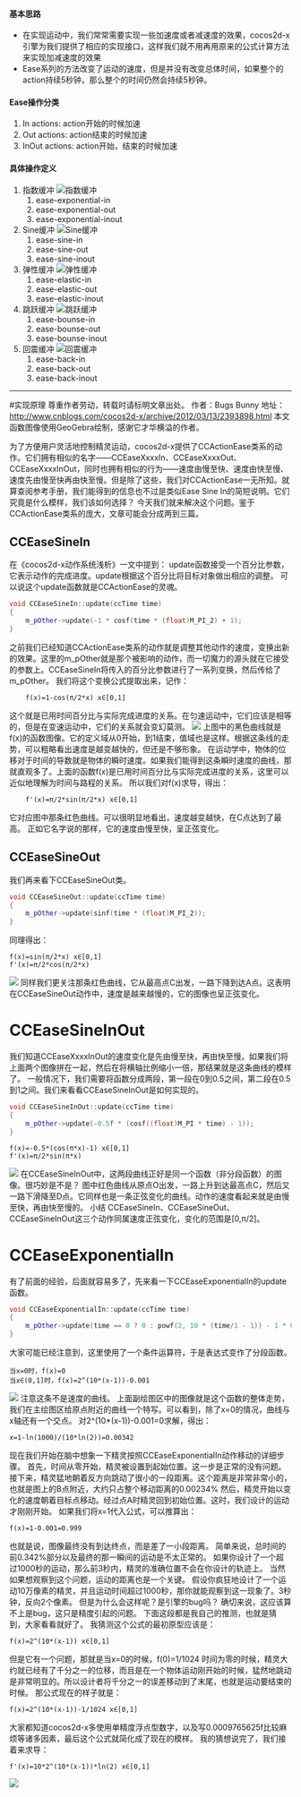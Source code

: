 #### 基本思路
* 在实现运动中，我们常常需要实现一些加速度或者减速度的效果，cocos2d-x引擎为我们提供了相应的实现接口，这样我们就不用再用原来的公式计算方法来实现加减速度的效果
* Ease系列的方法改变了运动的速度，但是并没有改变总体时间，如果整个的action持续5秒钟，那么整个的时间仍然会持续5秒钟。

#### Ease操作分类
1. In actions: action开始的时候加速
1. Out actions: action结束的时候加速
1. InOut actions: action开始，结束的时候加速

#### 具体操作定义
1. 指数缓冲
	![指数缓冲](/wiki/pic/Ease/指数缓冲.png)
    1. ease-exponential-in
    1. ease-exponential-out
    1. ease-exponential-inout
1. Sine缓冲
	![Sine缓冲](/wiki/pic/Ease/Sine缓冲.png)
 	1. ease-sine-in
    1. ease-sine-out
    1. ease-sine-inout
1. 弹性缓冲
	![弹性缓冲](/wiki/pic/Ease/弹性缓冲.png)
    1. ease-elastic-in
    1. ease-elastic-out
    1. ease-elastic-inout
1. 跳跃缓冲
	![跳跃缓冲](/wiki/pic/Ease/跳跃缓冲.png)
    1. ease-bounse-in
    1. ease-bounse-out
    1. ease-bounse-inout
1. 回震缓冲
	![回震缓冲](/wiki/pic/Ease/回震缓冲.png)
    1. ease-back-in
    1. ease-back-out
    1. ease-back-inout
    
    
---

#实现原理
	尊重作者劳动，转载时请标明文章出处。
	作者：Bugs Bunny
	地址：http://www.cnblogs.com/cocos2d-x/archive/2012/03/13/2393898.html
    本文函数图像使用GeoGebra绘制，感谢它才华横溢的作者。
    
为了方便用户灵活地控制精灵运动，cocos2d-x提供了CCActionEase类系的动作。它们拥有相似的名字——CCEaseXxxxIn、CCEaseXxxxOut、CCEaseXxxxInOut，同时也拥有相似的行为——速度由慢至快、速度由快至慢、速度先由慢至快再由快至慢。但是除了这些，我们对CCActionEase一无所知。就算查阅参考手册，我们能得到的信息也不过是类似Ease Sine In的简短说明。它们究竟是什么模样，我们该如何选择？
今天我们就来解决这个问题。鉴于CCActionEase类系的庞大，文章可能会分成两到三篇。

## CCEaseSineIn
在《cocos2d-x动作系统浅析》一文中提到：
update函数接受一个百分比参数，它表示动作的完成进度。update根据这个百分比将目标对象做出相应的调整。
可以说这个update函数就是CCActionEase的灵魂。
```c++
void CCEaseSineIn::update(ccTime time)
{
	m_pOther->update(-1 * cosf(time * (float)M_PI_2) + 1);
}
```
之前我们已经知道CCActionEase类系的动作就是调整其他动作的速度，变换出新的效果。这里的m_pOther就是那个被影响的动作，而一切魔力的源头就在它接受的参数上。CCEaseSineIn将传入的百分比参数进行了一系列变换，然后传给了m_pOther。
我们将这个变换公式提取出来，记作：
```
	f(x)=1-cos(π/2*x) x∈[0,1]
```
这个就是已用时间百分比与实际完成进度的关系。在匀速运动中，它们应该是相等的，但是在变速运动中，它们的关系就会变幻莫测。
![](/wiki/pic/Ease/原理说明_1.png)
上图中的黑色曲线就是f(x)的函数图像。它的定义域从0开始，到1结束，值域也是这样。根据这条线的走势，可以粗略看出速度是越变越快的，但还是不够形象。
在运动学中，物体的位移对于时间的导数就是物体的瞬时速度。如果我们能得到这条瞬时速度的曲线，那就直观多了。上面的函数f(x)是已用时间百分比与实际完成进度的关系，这里可以近似地理解为时间与路程的关系。
所以我们对f(x)求导，得出：
```
	f'(x)=π/2*sin(π/2*x) x∈[0,1]
```
它对应图中那条红色曲线。可以很明显地看出，速度越变越快，在C点达到了最高。
正如它名字说的那样，它的速度由慢至快，呈正弦变化。

## CCEaseSineOut
我们再来看下CCEaseSineOut类。
```c++
void CCEaseSineOut::update(ccTime time)
{
	m_pOther->update(sinf(time * (float)M_PI_2));
}
```
同理得出：
```
f(x)=sin(π/2*x) x∈[0,1]
f'(x)=π/2*cos(π/2*x)
```
![](/wiki/pic/Ease/原理说明_2.png)
同样我们更关注那条红色曲线，它从最高点C出发，一路下降到达A点。这表明在CCEaseSineOut动作中，速度是越来越慢的，它的图像也呈正弦变化。

# CCEaseSineInOut
我们知道CCEaseXxxxInOut的速度变化是先由慢至快，再由快至慢。如果我们将上面两个图像拼在一起，然后在将横轴比例缩小一倍，那结果就是这条曲线的模样了。
一般情况下，我们需要将函数分成两段，第一段在0到0.5之间，第二段在0.5到1之间。我们来看看CCEaseSineInOut是如何实现的。
```c++
void CCEaseSineInOut::update(ccTime time)
{
	m_pOther->update(-0.5f * (cosf((float)M_PI * time) - 1));
}
```
```
f(x)=-0.5*(cos(π*x)-1) x∈[0,1]
f'(x)=π/2*sin(π*x)
```
![](/wiki/pic/Ease/原理说明_3.png)
在CCEaseSineInOut中，这两段曲线正好是同一个函数（非分段函数）的图像。很巧妙是不是？
图中红色曲线从原点O出发，一路上升到达最高点C，然后又一路下滑降至D点。它同样也是一条正弦变化的曲线。动作的速度看起来就是由慢至快，再由快至慢的。
小结
CCEaseSineIn、CCEaseSineOut、CCEaseSineInOut这三个动作同属速度正弦变化，变化的范围是[0,π/2]。

# CCEaseExponentialIn
有了前面的经验，后面就容易多了，先来看一下CCEaseExponentialIn的update函数。
```c++
void CCEaseExponentialIn::update(ccTime time)
{
	m_pOther->update(time == 0 ? 0 : powf(2, 10 * (time/1 - 1)) - 1 * 0.001f);
}
```
大家可能已经注意到，这里使用了一个条件运算符，于是表达式变作了分段函数。
```
当x=0时，f(x)=0
当x∈(0,1]时，f(x)=2^(10*(x-1))-0.001
```
![](/wiki/pic/Ease/原理说明_4.png)
注意这条不是速度的曲线。
上面副绘图区中的图像就是这个函数的整体走势，我们在主绘图区给原点附近的曲线一个特写。可以看到，除了x=0的情况，曲线与x轴还有一个交点。
对2^(10*(x-1))-0.001=0求解，得出：
```
x=1-ln(1000)/(10*ln(2))=0.00342
```
现在我们开始在脑中想象一下精灵按照CCEaseExponentialIn动作移动的详细步骤。
首先，时间从零开始，精灵被设置到起始位置。这一步是正常的没有问题。
接下来，精灵猛地朝着反方向跳动了很小的一段距离。这个距离是非常非常小的，也就是图上的B点附近，大约只占整个移动距离的0.00234%
然后，精灵开始以变化的速度朝着目标点移动。经过点A时精灵回到初始位置。这时，我们设计的运动才刚刚开始。
如果我们将x=1代入公式，可以推算出：
```
f(x)=1-0.001=0.999
```
也就是说，图像最终没有到达终点，而是差了一小段距离。
简单来说，总时间的前0.342%部分以及最终的那一瞬间的运动是不太正常的。
如果你设计了一个超过1000秒的运动，那么前3秒内，精灵的准确位置不会在你设计的轨迹上。
当然如果想观察到这个问题，运动的距离也是一个关键。
假设你疯狂地设计了一个运动10万像素的精灵，并且运动时间超过1000秒，那你就能观察到这一现象了。3秒钟，反向2个像素。
但是为什么会这样呢？是引擎的bug吗？
确切来说，这应该算不上是bug，这只是精度引起的问题。
下面这段都是我自己的推测，也就是猜到，大家看看就好了。
我猜测这个公式的最初原型应该是：
```
f(x)=2^(10*(x-1)) x∈[0,1]
```
但是它有一个问题，那就是当x=0的时候，f(0)=1/1024
时间为零的时候，精灵大约就已经有了千分之一的位移，而且是在一个物体运动刚开始的时候，猛然地跳动是非常明显的。所以设计者将千分之一的误差移动到了末尾，也就是运动要结束的时候。
那公式现在的样子就是：
```
f(x)=2^(10*(x-1))-1/1024 x∈[0,1]
```
大家都知道cocos2d-x多使用单精度浮点型数字，以及写0.0009765625f比较麻烦等诸多因素，最后这个公式就简化成了现在的模样。
我的猜想说完了，我们接着来求导：
```
f'(x)=10*2^(10*(x-1))*ln(2) x∈[0,1]
```
![](/wiki/pic/Ease/原理说明_5.png)
